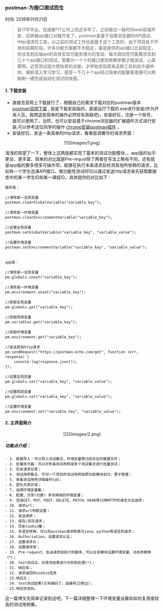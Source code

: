 ### postman-为接口测试而生

时间: 2018年01月21日

>自17年毕业，在成都*IT公司上班近半年了，之前做过一段时间web前端开发，后转做api接口对接开发了，postman是基于谷歌浏览器的API调试、Http请求的工具，以之前的测试工作也是基于这个工具的，由于项目处于开发的前期阶段，许多功能方案都不太稳定，虽说提供的api接口比较稳定，但涉及到后端api的具体实现可能有很大的变动，每次调动完可能需涉及到几十个api接口的测试，需要为一个个的接口更改依赖参数才能测试，心真累啊，近受测试组大佬陆哥的点拨，才伊始发现原来这款工具如此牛逼哄哄，果断深入学习学习，感受一下几十个api经过简单的配置更改便可以刷刷刷一键完成自动化测试的快感。

#### 1. 下载安装

- 直接去官网上下载就行了，根据自己的需求下载对应的postman版本 [postman官网下载](https://www.getpostman.com/) , 我是下载安装版的，直接运行下载的.exe进行安装(作为开发人员，我想这些简单的操作必然轻车熟路吧)，安装好后，注册一个账号，就可以使用了，当然，也可以安装基于chrome浏览器的扩展插件方式进行安装,可以参考这位同学的操作 [chrome安装postman插件](http://blog.csdn.net/water_0815/article/details/53263643) 。
- 安装好后，发送一条简单的http请求，看看低调奢华的请求界面：

<center>
![1](images/1.png)
</center>

浅浅的观望了一下，整体上这两版都实现了基本的测试功能模块，，app版的似乎更全、更丰富，简单的对比就是Pre-requst除了两者在写法上略有不同，还有就是app版的要多很多可操作项，能够在执行本条请求前检测其他所依赖的请求，比如有一个学生选课API接口，做功能性测试时可以通过发送http请求来先获取数据库中的某一学生ID和某一课程ID，具体提供的对比如下：

```
插件版：

//清除某一全局变量
postman.clearGlobalVariable("variable_key"); 

//清除某一环境变量
postman.clearEnvironmentVariable("variable_key"); 

//设置全局变量
postman.setGlobalVariable("variable_key", "variable_value");
 
//设置环境变量
postman.setEnvironmentVariable("variable_key", "variable_value");


app版：

//清除某一全局变量
pm.globals.unset("variable_key");     

//清除某一环境变量
pm.environment.unset("variable_key"); 

//获取全局变量
pm.globals.get("variable_key");       
 
//获取局部变量
pm.variables.get("variable_key");     
 
//获取环境变量
pm.environment.get("variable_key");   

//发送其他http请求
pm.sendRequest("https://postman-echo.com/get", function (err, response) {
	console.log(response.json());
});                                    

//设置全局变量
pm.globals.set("variable_key", "variable_value"); 
 
//设置局部变量
pm.globals.set("variable_key", "variable_value");  

//设置环境变量
pm.environment.set("variable_key", "variable_value");  
```
	
#### 2. 主界面简介

<center>
![2](images/2.png)
</center>


##### 功能点介绍：

```
- 1. 数据导入：可以导入测试集合，环境变量等已经存在的数据文件；
- 2. 批量执行器：可以对多条测试用例或多个测试集合进行批量测试；
- 3. 历史请求记录；
- 4. 测试用例集合，可对一个项目的测试用例按照功能模块划分，便于管理；
- 5. 单条测试用例详细操作tab；
- 6. 团队共享区域；
- 7. 选择环境变量集；
- 8. 配置、分享(付费) 多作用域的环境变量；
- 9. 包括GET、PUT、POST、DELETE、PATCH、HEAD等15种HTTP的请求方法选择；
- 10. 请求url；
- 11. 请求url参数设置；
- 12. 发送请求；
- 13. 保存/另存请求；
- 14. 历史cookie集；
- 15. 多语言转换，可以将postman请求转换为java、python等语言的请求；
- 16. Authoriation，设置请求认证；
- 17. 设置请求头；
- 18. 设置请求体；
- 19. Pre-request，发送请求前执行的脚本，可以在该模块设置环境变量，动态参数等（*）；
- 20. test测试点，对请求结果进行分析和处理(*)；
- 21. 响应体；
- 22. 请求返回的cookie信息
- 23.响应头；
- 24. test测试结果(忘写编码了，就编号23旁边)；
- 25.响应状态码。
```

这一篇博文先简单记录到这吧，下一篇详细整理一下环境变量设置和如何复用度较高的测试用例集。